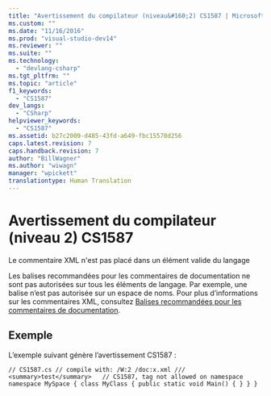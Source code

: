 ```yaml
---
title: "Avertissement du compilateur (niveau&#160;2) CS1587 | Microsoft Docs"
ms.custom: ""
ms.date: "11/16/2016"
ms.prod: "visual-studio-dev14"
ms.reviewer: ""
ms.suite: ""
ms.technology: 
  - "devlang-csharp"
ms.tgt_pltfrm: ""
ms.topic: "article"
f1_keywords: 
  - "CS1587"
dev_langs: 
  - "CSharp"
helpviewer_keywords: 
  - "CS1587"
ms.assetid: b27c2009-d485-43fd-a649-fbc15570d256
caps.latest.revision: 7
caps.handback.revision: 7
author: "BillWagner"
ms.author: "wiwagn"
manager: "wpickett"
translationtype: Human Translation
---
```

# Avertissement du compilateur (niveau&#160;2) CS1587
Le commentaire XML n'est pas placé dans un élément valide du langage  
  
 Les balises recommandées pour les commentaires de documentation ne sont pas autorisées sur tous les éléments de langage. Par exemple, une balise n’est pas autorisée sur un espace de noms. Pour plus d’informations sur les commentaires XML, consultez [Balises recommandées pour les commentaires de documentation](../../csharp/programming-guide/xmldoc/recommended-tags-for-documentation-comments.md).  
  
## Exemple  
 L’exemple suivant génère l’avertissement CS1587 :  
  
```  
// CS1587.cs // compile with: /W:2 /doc:x.xml /// <summary>test</summary>   // CS1587, tag not allowed on namespace namespace MySpace { class MyClass { public static void Main() { } } }  
```